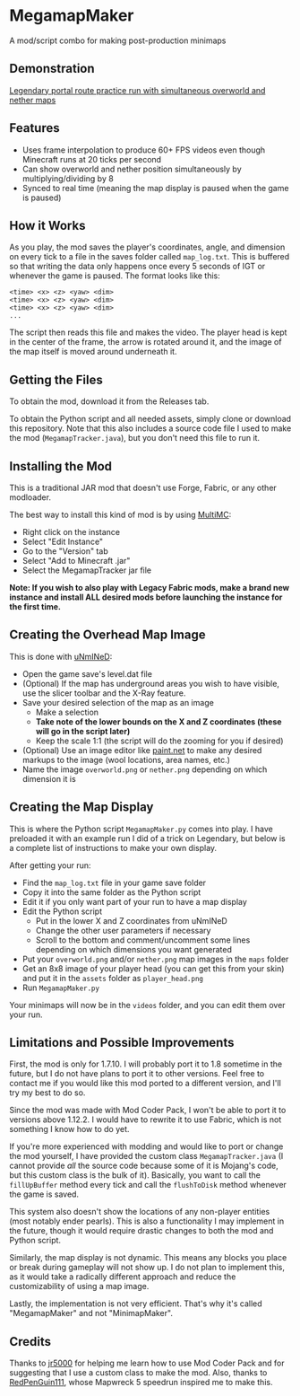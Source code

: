 # MegamapMaker
A mod/script combo for making post-production minimaps

## Demonstration
[Legendary portal route practice run with simultaneous overworld and nether maps](https://www.youtube.com/watch?v=ENjwQe5B1NM)

## Features
- Uses frame interpolation to produce 60+ FPS videos even though Minecraft runs at 20 ticks per second
- Can show overworld and nether position simultaneously by multiplying/dividing by 8
- Synced to real time (meaning the map display is paused when the game is paused)

## How it Works
As you play, the mod saves the player's coordinates, angle, and dimension on every tick to a file in the saves folder called `map_log.txt`. This is buffered so that writing the data only happens once every 5 seconds of IGT or whenever the game is paused. The format looks like this:

```
<time> <x> <z> <yaw> <dim>
<time> <x> <z> <yaw> <dim>
<time> <x> <z> <yaw> <dim>
...
```
The script then reads this file and makes the video. The player head is kept in the center of the frame, the arrow is rotated around it, and the image of the map itself is moved around underneath it.

## Getting the Files
To obtain the mod, download it from the Releases tab.

To obtain the Python script and all needed assets, simply clone or download this repository.
Note that this also includes a source code file I used to make the mod (`MegamapTracker.java`), but you don't need this file to run it.

## Installing the Mod
This is a traditional JAR mod that doesn't use Forge, Fabric, or any other modloader.

The best way to install this kind of mod is by using [MultiMC](https://multimc.org/):
- Right click on the instance
- Select "Edit Instance"
- Go to the "Version" tab
- Select "Add to Minecraft .jar"
- Select the MegamapTracker jar file

**Note: If you wish to also play with Legacy Fabric mods, make a brand new instance and install ALL desired mods before launching the instance for the first time.**

## Creating the Overhead Map Image
This is done with [uNmINeD](https://unmined.net/downloads/):
- Open the game save's level.dat file
- (Optional) If the map has underground areas you wish to have visible, use the slicer toolbar and the X-Ray feature.
- Save your desired selection of the map as an image
  - Make a selection
  - **Take note of the lower bounds on the X and Z coordinates (these will go in the script later)**
  - Keep the scale 1:1 (the script will do the zooming for you if desired)
- (Optional) Use an image editor like [paint.net](https://getpaint.net/) to make any desired markups to the image (wool locations, area names, etc.)
- Name the image `overworld.png` or `nether.png` depending on which dimension it is

## Creating the Map Display
This is where the Python script `MegamapMaker.py` comes into play. I have preloaded it with an example run I did of a trick on Legendary, but below is a complete list of instructions to make your own display.

After getting your run:

- Find the `map_log.txt` file in your game save folder
- Copy it into the same folder as the Python script
- Edit it if you only want part of your run to have a map display
- Edit the Python script
  - Put in the lower X and Z coordinates from uNmINeD
  - Change the other user parameters if necessary
  - Scroll to the bottom and comment/uncomment some lines depending on which dimensions you want generated
- Put your `overworld.png` and/or `nether.png` map images in the `maps` folder
- Get an 8x8 image of your player head (you can get this from your skin) and put it in the `assets` folder as `player_head.png`
- Run `MegamapMaker.py`

Your minimaps will now be in the `videos` folder, and you can edit them over your run.

## Limitations and Possible Improvements
First, the mod is only for 1.7.10. I will probably port it to 1.8 sometime in the future, but I do not have plans to port it to other versions. Feel free to contact me if you would like this mod ported to a different version, and I'll try my best to do so.

Since the mod was made with Mod Coder Pack, I won't be able to port it to versions above 1.12.2. I would have to rewrite it to use Fabric, which is not something I know how to do yet.

If you're more experienced with modding and would like to port or change the mod yourself, I have provided the custom class `MegamapTracker.java` (I cannot provide _all_ the source code because some of it is Mojang's code, but this custom class is the bulk of it). Basically, you want to call the `fillUpBuffer` method every tick and call the `flushToDisk` method whenever the game is saved.

This system also doesn't show the locations of any non-player entities (most notably ender pearls). This is also a functionality I may implement in the future, though it would require drastic changes to both the mod and Python script.

Similarly, the map display is not dynamic. This means any blocks you place or break during gameplay will not show up. I do not plan to implement this, as it would take a radically different approach and reduce the customizability of using a map image.

Lastly, the implementation is not very efficient. That's why it's called "MegamapMaker" and not "MinimapMaker".

## Credits
Thanks to [jr5000](https://www.youtube.com/@jr5000pwp) for helping me learn how to use Mod Coder Pack and for suggesting that I use a custom class to make the mod. Also, thanks to [RedPenGuin111](https://www.youtube.com/@redpenguin111), whose Mapwreck 5 speedrun inspired me to make this.
